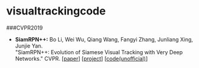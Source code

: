 # visualtrackingcode

###CVPR2019
* **SiamRPN++:** Bo Li, Wei Wu, Qiang Wang, Fangyi Zhang, Junliang Xing, Junjie Yan.<br />
  "SiamRPN++: Evolution of Siamese Visual Tracking with Very Deep Networks." CVPR.
  [[paper](https://arxiv.org/pdf/1812.11703.pdf)]
  [[project](http://bo-li.info/SiamRPN++/)]
  [[code(unofficial)](https://github.com/PengBoXiangShang/SiamRPN_plus_plus_PyTorch)]
